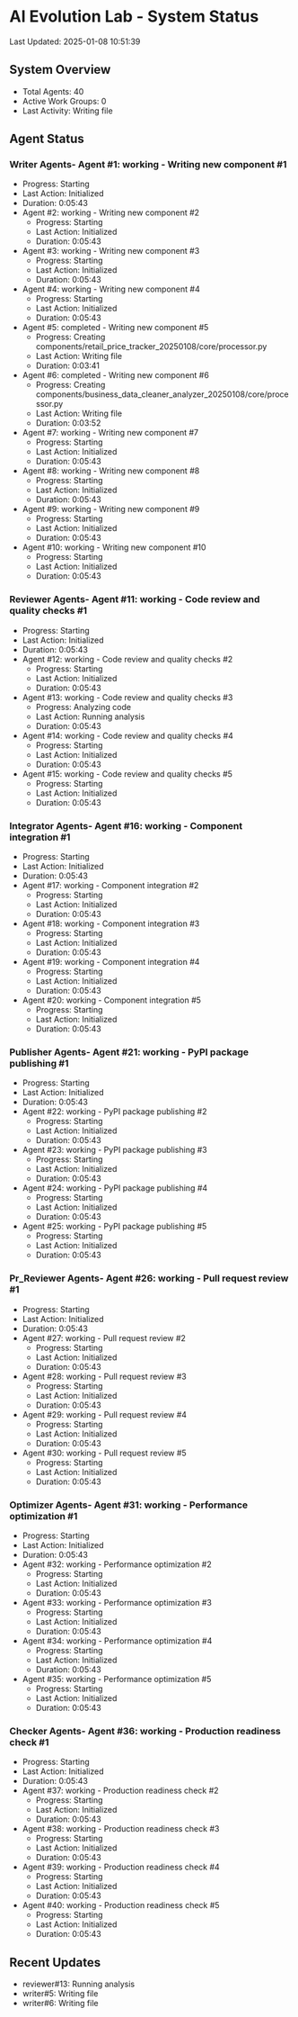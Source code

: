 # AI Evolution Lab - System Status
Last Updated: 2025-01-08 10:51:39

## System Overview
- Total Agents: 40
- Active Work Groups: 0
- Last Activity: Writing file

## Agent Status

### Writer Agents- Agent #1: working - Writing new component #1
  - Progress: Starting
  - Last Action: Initialized
  - Duration: 0:05:43
- Agent #2: working - Writing new component #2
  - Progress: Starting
  - Last Action: Initialized
  - Duration: 0:05:43
- Agent #3: working - Writing new component #3
  - Progress: Starting
  - Last Action: Initialized
  - Duration: 0:05:43
- Agent #4: working - Writing new component #4
  - Progress: Starting
  - Last Action: Initialized
  - Duration: 0:05:43
- Agent #5: completed - Writing new component #5
  - Progress: Creating components/retail_price_tracker_20250108/core/processor.py
  - Last Action: Writing file
  - Duration: 0:03:41
- Agent #6: completed - Writing new component #6
  - Progress: Creating components/business_data_cleaner_analyzer_20250108/core/processor.py
  - Last Action: Writing file
  - Duration: 0:03:52
- Agent #7: working - Writing new component #7
  - Progress: Starting
  - Last Action: Initialized
  - Duration: 0:05:43
- Agent #8: working - Writing new component #8
  - Progress: Starting
  - Last Action: Initialized
  - Duration: 0:05:43
- Agent #9: working - Writing new component #9
  - Progress: Starting
  - Last Action: Initialized
  - Duration: 0:05:43
- Agent #10: working - Writing new component #10
  - Progress: Starting
  - Last Action: Initialized
  - Duration: 0:05:43

### Reviewer Agents- Agent #11: working - Code review and quality checks #1
  - Progress: Starting
  - Last Action: Initialized
  - Duration: 0:05:43
- Agent #12: working - Code review and quality checks #2
  - Progress: Starting
  - Last Action: Initialized
  - Duration: 0:05:43
- Agent #13: working - Code review and quality checks #3
  - Progress: Analyzing code
  - Last Action: Running analysis
  - Duration: 0:05:43
- Agent #14: working - Code review and quality checks #4
  - Progress: Starting
  - Last Action: Initialized
  - Duration: 0:05:43
- Agent #15: working - Code review and quality checks #5
  - Progress: Starting
  - Last Action: Initialized
  - Duration: 0:05:43

### Integrator Agents- Agent #16: working - Component integration #1
  - Progress: Starting
  - Last Action: Initialized
  - Duration: 0:05:43
- Agent #17: working - Component integration #2
  - Progress: Starting
  - Last Action: Initialized
  - Duration: 0:05:43
- Agent #18: working - Component integration #3
  - Progress: Starting
  - Last Action: Initialized
  - Duration: 0:05:43
- Agent #19: working - Component integration #4
  - Progress: Starting
  - Last Action: Initialized
  - Duration: 0:05:43
- Agent #20: working - Component integration #5
  - Progress: Starting
  - Last Action: Initialized
  - Duration: 0:05:43

### Publisher Agents- Agent #21: working - PyPI package publishing #1
  - Progress: Starting
  - Last Action: Initialized
  - Duration: 0:05:43
- Agent #22: working - PyPI package publishing #2
  - Progress: Starting
  - Last Action: Initialized
  - Duration: 0:05:43
- Agent #23: working - PyPI package publishing #3
  - Progress: Starting
  - Last Action: Initialized
  - Duration: 0:05:43
- Agent #24: working - PyPI package publishing #4
  - Progress: Starting
  - Last Action: Initialized
  - Duration: 0:05:43
- Agent #25: working - PyPI package publishing #5
  - Progress: Starting
  - Last Action: Initialized
  - Duration: 0:05:43

### Pr_Reviewer Agents- Agent #26: working - Pull request review #1
  - Progress: Starting
  - Last Action: Initialized
  - Duration: 0:05:43
- Agent #27: working - Pull request review #2
  - Progress: Starting
  - Last Action: Initialized
  - Duration: 0:05:43
- Agent #28: working - Pull request review #3
  - Progress: Starting
  - Last Action: Initialized
  - Duration: 0:05:43
- Agent #29: working - Pull request review #4
  - Progress: Starting
  - Last Action: Initialized
  - Duration: 0:05:43
- Agent #30: working - Pull request review #5
  - Progress: Starting
  - Last Action: Initialized
  - Duration: 0:05:43

### Optimizer Agents- Agent #31: working - Performance optimization #1
  - Progress: Starting
  - Last Action: Initialized
  - Duration: 0:05:43
- Agent #32: working - Performance optimization #2
  - Progress: Starting
  - Last Action: Initialized
  - Duration: 0:05:43
- Agent #33: working - Performance optimization #3
  - Progress: Starting
  - Last Action: Initialized
  - Duration: 0:05:43
- Agent #34: working - Performance optimization #4
  - Progress: Starting
  - Last Action: Initialized
  - Duration: 0:05:43
- Agent #35: working - Performance optimization #5
  - Progress: Starting
  - Last Action: Initialized
  - Duration: 0:05:43

### Checker Agents- Agent #36: working - Production readiness check #1
  - Progress: Starting
  - Last Action: Initialized
  - Duration: 0:05:43
- Agent #37: working - Production readiness check #2
  - Progress: Starting
  - Last Action: Initialized
  - Duration: 0:05:43
- Agent #38: working - Production readiness check #3
  - Progress: Starting
  - Last Action: Initialized
  - Duration: 0:05:43
- Agent #39: working - Production readiness check #4
  - Progress: Starting
  - Last Action: Initialized
  - Duration: 0:05:43
- Agent #40: working - Production readiness check #5
  - Progress: Starting
  - Last Action: Initialized
  - Duration: 0:05:43


## Recent Updates
- reviewer#13: Running analysis
- writer#5: Writing file
- writer#6: Writing file

